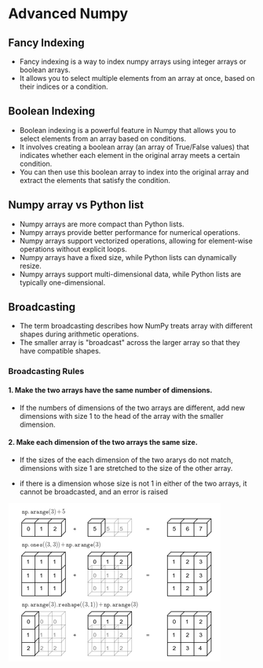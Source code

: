 # Advanced Numpy

## Fancy Indexing
- Fancy indexing is a way to index numpy arrays using integer arrays or boolean arrays.
- It allows you to select multiple elements from an array at once, based on their indices or a condition.

## Boolean Indexing
- Boolean indexing is a powerful feature in Numpy that allows you to select elements from an array based on conditions.
- It involves creating a boolean array (an array of True/False values) that indicates whether each element in the original array meets a certain condition.
- You can then use this boolean array to index into the original array and extract the elements that satisfy the condition.



## Numpy array vs Python list
- Numpy arrays are more compact than Python lists.
- Numpy arrays provide better performance for numerical operations.
- Numpy arrays support vectorized operations, allowing for element-wise operations without explicit loops.
- Numpy arrays have a fixed size, while Python lists can dynamically resize.
- Numpy arrays support multi-dimensional data, while Python lists are typically one-dimensional.

## Broadcasting
- The term broadcasting describes how NumPy treats array with different shapes during arithmetic operations.
- The smaller array is "broadcast" across the larger array so that they have compatible shapes.

### Broadcasting Rules

#### 1. Make the two arrays have the same number of dimensions.

- If the numbers of dimensions of the two arrays are different, add new dimensions with size 1 to the head of the array with the smaller dimension.

#### 2. Make each dimension of the two arrays the same size.

- If the sizes of the each dimension of the two ararys do not match, dimensions with size 1 are stretched to the size of the other array.

- if there is a dimension whose size is not 1 in either of the two arrays, it cannot be broadcasted, and an error is raised

![alt text](image.png)